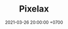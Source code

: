 ---
layout: post
title: "Pixelax"
date: 2021-03-26 20:00:00 +0700
series: lifelog
photo: 2021-03-26-0.jpg
---